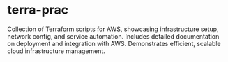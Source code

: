 # terra-prac
Collection of Terraform scripts for AWS, showcasing infrastructure setup, network config, and service automation. Includes detailed documentation on deployment and integration with AWS. Demonstrates efficient, scalable cloud infrastructure management.
